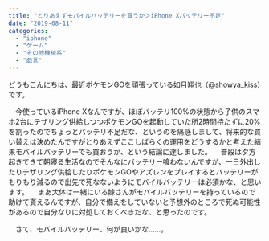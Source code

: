 ```yaml
---
title: "とりあえずモバイルバッテリーを買うか＞iPhone Xバッテリー不足"
date: "2019-08-11"
categories: 
  - "iphone"
  - "ゲーム"
  - "その他機械系"
  - "戯言"
---
```


どうもこんにちは、最近ポケモンGOを頑張っている如月翔也（[@showya\_kiss](http://twitter.com/showya_kiss)）です。

　今使っているiPhone Xなんですが、ほぼバッテリ100%の状態から子供のスマホ2台にテザリング供給しつつポケモンGOを起動していた所2時間持たずに20%を割ったのでちょっとバッテリ不足だな、というのを痛感しまして、将来的な買い替えは決めたんですがとりあえずここしばらくの運用をどうするかと考えた結果モバイルバッテリーでも買おうか、という結論に達しました。 　普段は夕方起きてきて朝寝る生活なのでそんなにバッテリー喰わないんですが、一日外出したりテザリング供給したりポケモンGOやアズレンをプレイするとバッテリーがもりもり減るので出先で死なないようにモバイルバッテリーは必須かな、と思います。 　まあ大体は一緒にいる嫁さんがモバイルバッテリーを持っているので助けて貰えるんですが、自分で備えをしていないと予想外のところで死ぬ可能性があるので自分なりに対処しておくべきだな、と思ったのです。

　さて、モバイルバッテリー、何が良いかな……。
